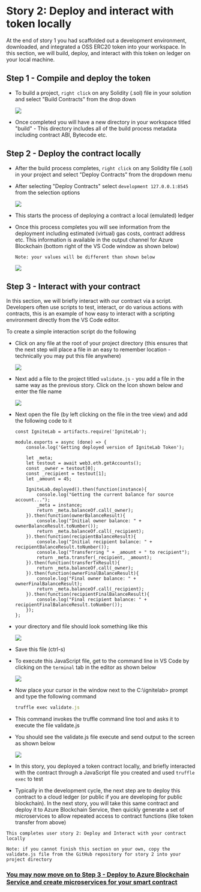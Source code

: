 # Story 2: Deploy and interact with token locally

At the end of story 1 you had scaffolded out a development environment, downloaded, and integrated a OSS ERC20 token into your workspace. In this section, we will build, deploy, and interact with this token on ledger on your local machine. 

## Step 1 - Compile and deploy the token

- To build a project, `right click` on any Solidity (.sol) file in your solution and select "Build Contracts" from the drop down

  ![](../images/builldToken.png)

- Once completed you will have a new directory in your workspace titled "build" - This directory includes all of the build process metadata including contract ABI, Bytecode etc.

## Step 2 - Deploy the contract locally

- After the build process completes, `right click` on any Solidity file (.sol) in your project and select "Deploy Contracts" from the dropdown menu

- After selecting "Deploy Contracts" select `development 127.0.0.1:8545` from the selection options

  ![](../images/deployLocal.png)

- This starts the process of deploying a contract a local (emulated) ledger

- Once this process completes you will see information from the deployment including estimated (virtual) gas costs, contract address etc. This information is available in the output channel for Azure Blockchain (bottom right of the VS Code window as shown below)

  `Note: your values will be different than shown below`

  ![](../images/localDeploymentComplete.png)

## Step 3 - Interact with your contract 

In this section, we will briefly interact with our contract via a script. Developers often use scripts to test, interact, or do various actions with contracts, this is an example of how easy to interact with a scripting environment directly from the VS Code editor. 

To create a simple interaction script do the following

- Click on any file at the root of your project directory (this ensures that the next step will place a file in an easy to remember location - technically you may put this file anywhere)

  ![](../images/addScriptsPt1.png)

- Next add a file to the project titled `validate.js` - you add a file in the same way as the previous story. Click on the Icon shown below and enter the file name

  ![](C:\ignite\ignite2019\images\newFile.png)

- Next open the file (by left clicking on the file in the tree view) and add the following code to it

  ```
  const IgniteLab = artifacts.require('IgniteLab');
  
  module.exports = async (done) => {
      console.log('Getting deployed version of IgniteLab Token');
  
      let _meta;
      let testout = await web3.eth.getAccounts();
      const _owner = testout[0];
      const _recipient = testout[1];
      let _amount = 45;
  
      IgniteLab.deployed().then(function(instance){
          console.log("Getting the current balance for source account...");
          _meta = instance;
          return _meta.balanceOf.call(_owner);
      }).then(function(ownerBalanceResult){
          console.log("Initial owner balance: " + ownerBalanceResult.toNumber());
          return _meta.balanceOf.call(_recipient);
      }).then(function(recipientBalanceResult){
          console.log("Initial recipient balance: " + recipientBalanceResult.toNumber());
          console.log("Transferring " + _amount + " to recipient");
          return _meta.transfer(_recipient, _amount);
      }).then(function(transferTxResult){
          return _meta.balanceOf.call(_owner);
      }).then(function(ownerFinalBalanceResult){
          console.log("Final owner balance: " + ownerFinalBalanceResult);
          return _meta.balanceOf.call(_recipient);
      }).then(function(recipientFinalBalanceResult){
          console.log("Final recipient balance: " + recipientFinalBalanceResult.toNumber());
      });
  };
  ```

- your directory and file should look something like this

  ![](../images/scriptAddedComplete.png)

- Save this file (ctrl-s)

- To execute this JavaScript file, get to the command line in VS Code by clicking on the `terminal` tab in the editor as shown below

  ![](../images/openCmdLine.png)

- Now place your cursor in the window next to the C:\ignitelab> prompt and type the following command

  ```javascript
  truffle exec validate.js
  ```

- This command invokes the truffle command line tool and asks it to execute the file validate.js

- You should see the validate.js file execute and send output to the screen as shown below

  ![](../images/validateExecResult.png)

- In this story, you deployed a token contract locally, and briefly interacted with the contract through a JavaScript file you created and used `truffle exec` to test
- Typically in the development cycle, the next step are to deploy this contract to a cloud ledger (or public if you are developing for public blockchain). In the next story, you will take this same contract and deploy it to Azure Blockchain Service, then quickly generate a set of microservices to allow repeated access to contract functions (like token transfer from above)

`This completes user story 2: Deploy and Interact with your contract locally`

`Note: if you cannot finish this section on your own, copy the validate.js file from the GitHub repository for story 2 into your project directory`



### [You may now  move on to Step 3 - Deploy to Azure Blockchain Service and create microservices for your smart contract](../story3/story3.md)

